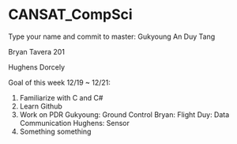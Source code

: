 # CANSAT_CompSci

Type your name and commit to master:
Gukyoung An
Duy Tang

Bryan Tavera 201

Hughens Dorcely



Goal of this week 12/19 ~ 12/21:

1. Familiarize with C and C#
2. Learn Github
3. Work on PDR
	Gukyoung: Ground Control
	Bryan: Flight
	Duy: Data Communication
  	Hughens: Sensor
4. Something something